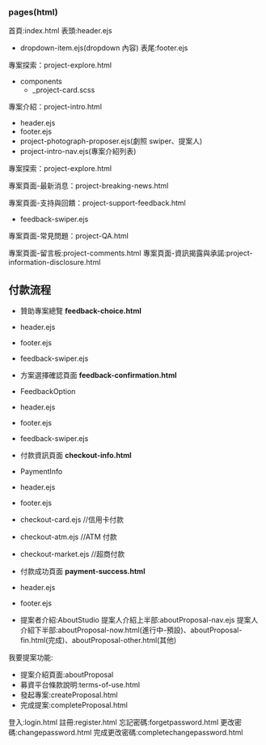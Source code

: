 ### pages(html)

首頁:index.html
表頭:header.ejs

- dropdown-item.ejs(dropdown 內容)
  表尾:footer.ejs

專案探索：project-explore.html

- components
  - \_project-card.scss

專案介紹：project-intro.html

- header.ejs
- footer.ejs
- project-photograph-proposer.ejs(劇照 swiper、提案人)
- project-intro-nav.ejs(專案介紹列表)

專案探索：project-explore.html

專案頁面-最新消息：project-breaking-news.html

專案頁面-支持與回饋：project-support-feedback.html

- feedback-swiper.ejs

專案頁面-常見問題：project-QA.html

專案頁面-留言板:project-comments.html
專案頁面-資訊揭露與承諾:project-information-disclosure.html

## 付款流程
- 贊助專案總覽 **feedback-choice.html**
 - header.ejs
 - footer.ejs
 - feedback-swiper.ejs
- 方案選擇確認頁面 **feedback-confirmation.html**
 - FeedbackOption
 - header.ejs
 - footer.ejs
 - feedback-swiper.ejs
- 付款資訊頁面 **checkout-info.html**
 - PaymentInfo
 - header.ejs
 - footer.ejs
 - checkout-card.ejs //信用卡付款
 - checkout-atm.ejs //ATM 付款
 - checkout-market.ejs //超商付款
- 付款成功頁面 **payment-success.html**
 - header.ejs
 - footer.ejs

- 提案者介紹:AboutStudio
提案人介紹上半部:aboutProposal-nav.ejs
提案人介紹下半部:aboutProposal-now.html(進行中-預設)、aboutProposal-fin.html(完成)、aboutProposal-other.html(其他)

我要提案功能:

- 提案介紹頁面:aboutProposal
- 募資平台條款說明:terms-of-use.html
- 發起專案:createProposal.html
- 完成提案:completeProposal.html

登入:login.html
註冊:register.html
忘記密碼:forgetpassword.html
更改密碼:changepassword.html
完成更改密碼:completechangepassword.html
